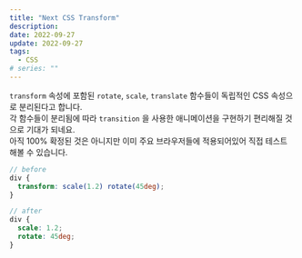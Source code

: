 ```yaml
---
title: "Next CSS Transform"
description:
date: 2022-09-27
update: 2022-09-27
tags:
  - CSS
# series: ""
---
```


`transform` 속성에 포함된 `rotate`, `scale`, `translate` 함수들이 독립적인 CSS 속성으로 분리된다고 합니다.<br>
각 함수들이 분리됨에 따라 `transition` 을 사용한 애니메이션을 구현하기 편리해질 것으로 기대가 되네요.<br>
아직 100% 확정된 것은 아니지만 이미 주요 브라우저들에 적용되어있어 직접 테스트 해볼 수 있습니다.

```scss
// before
div {
  transform: scale(1.2) rotate(45deg);
}

// after
div {
  scale: 1.2;
  rotate: 45deg;
}
```